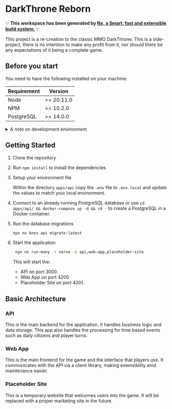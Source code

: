 # DarkThrone Reborn

✨ **This workspace has been generated by [Nx, a Smart, fast and extensible build system.](https://nx.dev)** ✨

This project is a re-creation to the classic MMO DarkThrone. This is a side-project, there is no intention to make any profit from it, nor should there be any expectations of it being a complete game.

## Before you start

You need to have the following installed on your machine:

| Requirement | Version    |
| ----------- | ---------- |
| Node        | >= 20.11.0 |
| NPM         | >= 10.2.0  |
| PostgreSQL  | >= 14.0.0  |

<details>
  <summary>A note on development environment</summary>

  Primary development is done with an Apple computer running an arm64 architecture. Any issues with other architectures should be reported as a bug.
</details>

## Getting Started

1. Clone the repository
2. Run `npm install` to install the dependencies
3. Setup your environment file

   Within the directory `apps/api` copy the `.env` file to `.env.local` and update the values to match your local environment.

4. Connect to an already running PostgreSQL database or use `cd apps/api/ && docker-compose up -d && cd -` to create a PostgreSQL in a Docker container.

5. Run the database migrations

   ```bash
   npx nx knex api migrate:latest
   ```

6. Start the application

   ```bash
    npx nx run-many -t serve -p api,web-app,placeholder-site
    ```

    This will start the:
    * API on port 3000
    * Web App on port 4200
    * Placeholder Site on port 4201.

## Basic Architecture

### API

This is the main backend for the application. It handles business logic and data storage. This app also handles the processing for time based events such as daily citizens and player turns.

### Web App

This is the main frontend for the game and the interface that players use. It communicates with the API via a client library, making extensibility amd maintenance easier.

### Placeholder Site

This is a temporary website that welcomes users into the game. It will be replaced with a proper marketing site in the future.
